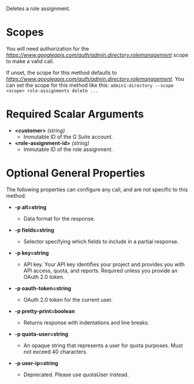 Deletes a role assignment.
# Scopes

You will need authorization for the *https://www.googleapis.com/auth/admin.directory.rolemanagement* scope to make a valid call.

If unset, the scope for this method defaults to *https://www.googleapis.com/auth/admin.directory.rolemanagement*.
You can set the scope for this method like this: `admin1-directory --scope <scope> role-assignments delete ...`
# Required Scalar Arguments
* **&lt;customer&gt;** *(string)*
    - Immutable ID of the G Suite account.
* **&lt;role-assignment-id&gt;** *(string)*
    - Immutable ID of the role assignment.
# Optional General Properties

The following properties can configure any call, and are not specific to this method.

* **-p alt=string**
    - Data format for the response.

* **-p fields=string**
    - Selector specifying which fields to include in a partial response.

* **-p key=string**
    - API key. Your API key identifies your project and provides you with API access, quota, and reports. Required unless you provide an OAuth 2.0 token.

* **-p oauth-token=string**
    - OAuth 2.0 token for the current user.

* **-p pretty-print=boolean**
    - Returns response with indentations and line breaks.

* **-p quota-user=string**
    - An opaque string that represents a user for quota purposes. Must not exceed 40 characters.

* **-p user-ip=string**
    - Deprecated. Please use quotaUser instead.
